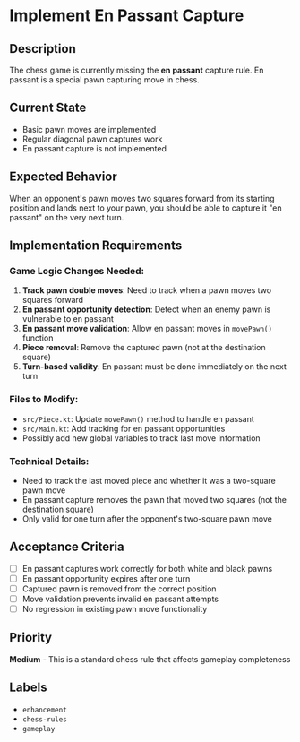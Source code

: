 # Implement En Passant Capture

## Description
The chess game is currently missing the **en passant** capture rule. En passant is a special pawn capturing move in chess.

## Current State
- Basic pawn moves are implemented
- Regular diagonal pawn captures work
- En passant capture is not implemented

## Expected Behavior
When an opponent's pawn moves two squares forward from its starting position and lands next to your pawn, you should be able to capture it "en passant" on the very next turn.

## Implementation Requirements

### Game Logic Changes Needed:
1. **Track pawn double moves**: Need to track when a pawn moves two squares forward
2. **En passant opportunity detection**: Detect when an enemy pawn is vulnerable to en passant
3. **En passant move validation**: Allow en passant moves in `movePawn()` function
4. **Piece removal**: Remove the captured pawn (not at the destination square)
5. **Turn-based validity**: En passant must be done immediately on the next turn

### Files to Modify:
- `src/Piece.kt`: Update `movePawn()` method to handle en passant
- `src/Main.kt`: Add tracking for en passant opportunities
- Possibly add new global variables to track last move information

### Technical Details:
- Need to track the last moved piece and whether it was a two-square pawn move
- En passant capture removes the pawn that moved two squares (not the destination square)
- Only valid for one turn after the opponent's two-square pawn move

## Acceptance Criteria
- [ ] En passant captures work correctly for both white and black pawns
- [ ] En passant opportunity expires after one turn
- [ ] Captured pawn is removed from the correct position
- [ ] Move validation prevents invalid en passant attempts
- [ ] No regression in existing pawn move functionality

## Priority
**Medium** - This is a standard chess rule that affects gameplay completeness

## Labels
- `enhancement`
- `chess-rules`
- `gameplay`